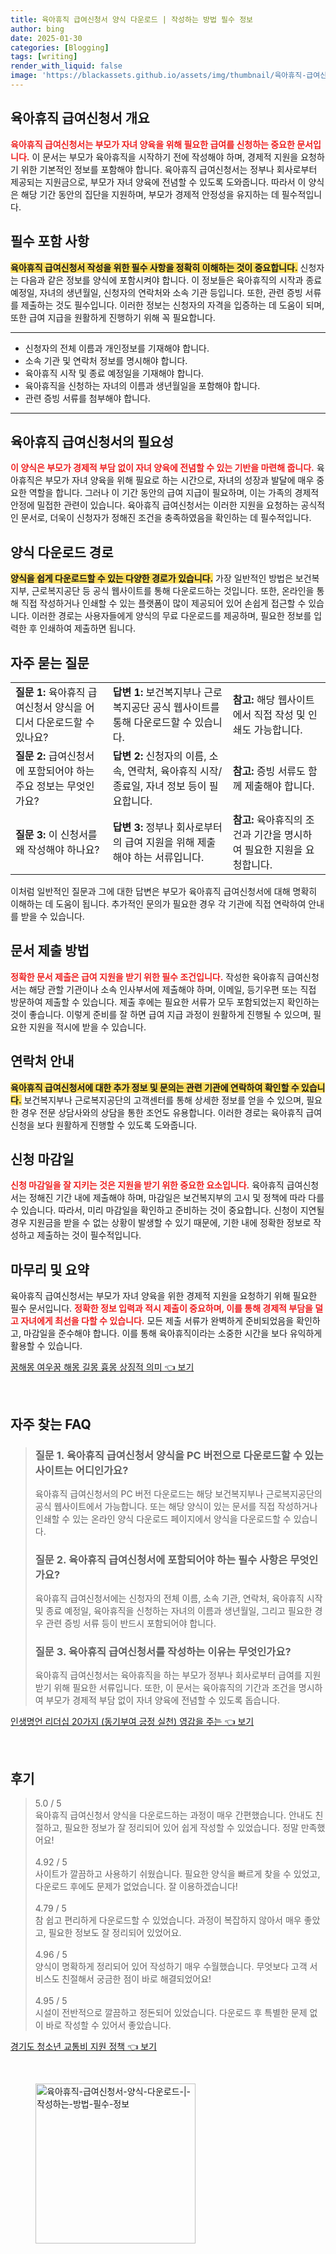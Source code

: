 ```yaml
---
title: 육아휴직 급여신청서 양식 다운로드 | 작성하는 방법 필수 정보
author: bing
date: 2025-01-30
categories: [Blogging]
tags: [writing]
render_with_liquid: false
image: 'https://blackassets.github.io/assets/img/thumbnail/육아휴직-급여신청서-양식-다운로드-|-작성하는-방법-필수-정보.webp'
---
```



<h2 id='육아휴직 급여신청서 개요'>육아휴직 급여신청서 개요</h2>

<p><b><span style="color: #ee2323;">육아휴직 급여신청서는 부모가 자녀 양육을 위해 필요한 급여를 신청하는 중요한 문서입니다.</span></b> 이 문서는 부모가 육아휴직을 시작하기 전에 작성해야 하며, 경제적 지원을 요청하기 위한 기본적인 정보를 포함해야 합니다. 육아휴직 급여신청서는 정부나 회사로부터 제공되는 지원금으로, 부모가 자녀 양육에 전념할 수 있도록 도와줍니다. 따라서 이 양식은 해당 기간 동안의 집단을 지원하며, 부모가 경제적 안정성을 유지하는 데 필수적입니다.</p>

<h2 id='필수 포함 사항'>필수 포함 사항</h2>

<p><b><span style="background-color: #ffe066;">육아휴직 급여신청서 작성을 위한 필수 사항을 정확히 이해하는 것이 중요합니다.</span></b> 신청자는 다음과 같은 정보를 양식에 포함시켜야 합니다. 이 정보들은 육아휴직의 시작과 종료 예정일, 자녀의 생년월일, 신청자의 연락처와 소속 기관 등입니다. 또한, 관련 증빙 서류를 제출하는 것도 필수입니다. 이러한 정보는 신청자의 자격을 입증하는 데 도움이 되며, 또한 급여 지급을 원활하게 진행하기 위해 꼭 필요합니다.</p>

<hr />

<ul>
    <li>신청자의 전체 이름과 개인정보를 기재해야 합니다.</li>
    <li>소속 기관 및 연락처 정보를 명시해야 합니다.</li>
    <li>육아휴직 시작 및 종료 예정일을 기재해야 합니다.</li>
    <li>육아휴직을 신청하는 자녀의 이름과 생년월일을 포함해야 합니다.</li>
    <li>관련 증빙 서류를 첨부해야 합니다.</li>
</ul>

<hr />

<h2 id='육아휴직 급여신청서의 필요성'>육아휴직 급여신청서의 필요성</h2>

<p><b><span style="color: #ee2323;">이 양식은 부모가 경제적 부담 없이 자녀 양육에 전념할 수 있는 기반을 마련해 줍니다.</span></b> 육아휴직은 부모가 자녀 양육을 위해 필요로 하는 시간으로, 자녀의 성장과 발달에 매우 중요한 역할을 합니다. 그러나 이 기간 동안의 급여 지급이 필요하며, 이는 가족의 경제적 안정에 밀접한 관련이 있습니다. 육아휴직 급여신청서는 이러한 지원을 요청하는 공식적인 문서로, 더욱이 신청자가 정해진 조건을 충족하였음을 확인하는 데 필수적입니다.</p>

<h2 id='양식 다운로드 경로'>양식 다운로드 경로</h2>

<p><b><span style="background-color: #ffe066;">양식을 쉽게 다운로드할 수 있는 다양한 경로가 있습니다.</span></b> 가장 일반적인 방법은 보건복지부, 근로복지공단 등 공식 웹사이트를 통해 다운로드하는 것입니다. 또한, 온라인을 통해 직접 작성하거나 인쇄할 수 있는 플랫폼이 많이 제공되어 있어 손쉽게 접근할 수 있습니다. 이러한 경로는 사용자들에게 양식의 무료 다운로드를 제공하며, 필요한 정보를 입력한 후 인쇄하여 제출하면 됩니다.</p>

<h2 id='자주 묻는 질문'>자주 묻는 질문</h2>

<table>
    <tr>
        <td><b>질문 1:</b> 육아휴직 급여신청서 양식을 어디서 다운로드할 수 있나요?</td>
        <td><b>답변 1:</b> 보건복지부나 근로복지공단 공식 웹사이트를 통해 다운로드할 수 있습니다.</td>
        <td><b>참고:</b> 해당 웹사이트에서 직접 작성 및 인쇄도 가능합니다.</td>
    </tr>
    <tr>
        <td><b>질문 2:</b> 급여신청서에 포함되어야 하는 주요 정보는 무엇인가요?</td>
        <td><b>답변 2:</b> 신청자의 이름, 소속, 연락처, 육아휴직 시작/종료일, 자녀 정보 등이 필요합니다.</td>
        <td><b>참고:</b> 증빙 서류도 함께 제출해야 합니다.</td>
    </tr>
    <tr>
        <td><b>질문 3:</b> 이 신청서를 왜 작성해야 하나요?</td>
        <td><b>답변 3:</b> 정부나 회사로부터의 급여 지원을 위해 제출해야 하는 서류입니다.</td>
        <td><b>참고:</b> 육아휴직의 조건과 기간을 명시하여 필요한 지원을 요청합니다.</td>
    </tr>
</table>

<p>이처럼 일반적인 질문과 그에 대한 답변은 부모가 육아휴직 급여신청서에 대해 명확히 이해하는 데 도움이 됩니다. 추가적인 문의가 필요한 경우 각 기관에 직접 연락하여 안내를 받을 수 있습니다.</p>

<h2 id='문서 제출 방법'>문서 제출 방법</h2>

<p><b><span style="color: #ee2323;">정확한 문서 제출은 급여 지원을 받기 위한 필수 조건입니다.</span></b> 작성한 육아휴직 급여신청서는 해당 관할 기관이나 소속 인사부서에 제출해야 하며, 이메일, 등기우편 또는 직접 방문하여 제출할 수 있습니다. 제출 후에는 필요한 서류가 모두 포함되었는지 확인하는 것이 좋습니다. 이렇게 준비를 잘 하면 급여 지급 과정이 원활하게 진행될 수 있으며, 필요한 지원을 적시에 받을 수 있습니다.</p>

<h2 id='연락처 안내'>연락처 안내</h2>

<p><b><span style="background-color: #ffe066;">육아휴직 급여신청서에 대한 추가 정보 및 문의는 관련 기관에 연락하여 확인할 수 있습니다.</span></b> 보건복지부나 근로복지공단의 고객센터를 통해 상세한 정보를 얻을 수 있으며, 필요한 경우 전문 상담사와의 상담을 통한 조언도 유용합니다. 이러한 경로는 육아휴직 급여 신청을 보다 원활하게 진행할 수 있도록 도와줍니다.</p>

<h2 id='신청 마감일'>신청 마감일</h2>

<p><b><span style="color: #ee2323;">신청 마감일을 잘 지키는 것은 지원을 받기 위한 중요한 요소입니다.</span></b> 육아휴직 급여신청서는 정해진 기간 내에 제출해야 하며, 마감일은 보건복지부의 고시 및 정책에 따라 다를 수 있습니다. 따라서, 미리 마감일을 확인하고 준비하는 것이 중요합니다. 신청이 지연될 경우 지원금을 받을 수 없는 상황이 발생할 수 있기 때문에, 기한 내에 정확한 정보로 작성하고 제출하는 것이 필수적입니다.</p>

<h2 id='마무리 및 요약'>마무리 및 요약</h2>

<p>육아휴직 급여신청서는 부모가 자녀 양육을 위한 경제적 지원을 요청하기 위해 필요한 필수 문서입니다. <b><span style="color: #ee2323;">정확한 정보 입력과 적시 제출이 중요하며, 이를 통해 경제적 부담을 덜고 자녀에게 최선을 다할 수 있습니다.</span></b> 모든 제출 서류가 완벽하게 준비되었음을 확인하고, 마감일을 준수해야 합니다. 이를 통해 육아휴직이라는 소중한 시간을 보다 유익하게 활용할 수 있습니다.</p>


<p><a class="click-button" title="꿈해몽 여우꿈 해몽 길몽 흉몽 상징적 의미" href="https://blackassets.github.io/posts/%EA%BF%88%ED%95%B4%EB%AA%BD-%EC%97%AC%EC%9A%B0%EA%BF%88-%ED%95%B4%EB%AA%BD-%EA%B8%B8%EB%AA%BD-%ED%9D%89%EB%AA%BD-%EC%83%81%EC%A7%95%EC%A0%81-%EC%9D%98%EB%AF%B8/" rel="dofollow">꿈해몽 여우꿈 해몽 길몽 흉몽 상징적 의미 👈 보기</a></p><br>
<h2 id='자주_찾는_FAQ'>자주 찾는 FAQ</h2>
<div itemscope="" itemtype="https://schema.org/FAQPage"> 
<blockquote> 
<div itemscope="" itemprop="mainEntity" itemtype="https://schema.org/Question"> 
<h3 itemprop="name">질문 1. 육아휴직 급여신청서 양식을 PC 버전으로 다운로드할 수 있는 사이트는 어디인가요?</h3> 
<div itemscope="" itemprop="acceptedAnswer" itemtype="https://schema.org/Answer"> 
<span itemprop="text"> 
<p>육아휴직 급여신청서의 PC 버전 다운로드는 해당 보건복지부나 근로복지공단의 공식 웹사이트에서 가능합니다. 또는 해당 양식이 있는 문서를 직접 작성하거나 인쇄할 수 있는 온라인 양식 다운로드 페이지에서 양식을 다운로드할 수 있습니다.</p> 
</span> 
</div> 
</div> 
<div itemscope="" itemprop="mainEntity" itemtype="https://schema.org/Question"> 
<h3 itemprop="name">질문 2. 육아휴직 급여신청서에 포함되어야 하는 필수 사항은 무엇인가요?</h3> 
<div itemscope="" itemprop="acceptedAnswer" itemtype="https://schema.org/Answer"> 
<span itemprop="text"> 
<p>육아휴직 급여신청서에는 신청자의 전체 이름, 소속 기관, 연락처, 육아휴직 시작 및 종료 예정일, 육아휴직을 신청하는 자녀의 이름과 생년월일, 그리고 필요한 경우 관련 증빙 서류 등이 반드시 포함되어야 합니다.</p> 
</span> 
</div> 
</div> 
<div itemscope="" itemprop="mainEntity" itemtype="https://schema.org/Question"> 
<h3 itemprop="name">질문 3. 육아휴직 급여신청서를 작성하는 이유는 무엇인가요?</h3> 
<div itemscope="" itemprop="acceptedAnswer" itemtype="https://schema.org/Answer"> 
<span itemprop="text"> 
<p>육아휴직 급여신청서는 육아휴직을 하는 부모가 정부나 회사로부터 급여를 지원받기 위해 필요한 서류입니다. 또한, 이 문서는 육아휴직의 기간과 조건을 명시하여 부모가 경제적 부담 없이 자녀 양육에 전념할 수 있도록 돕습니다.</p> 
</span> 
</div> 
</div> 
</blockquote> 
</div>
<p><a class="click-button" title="인생명언 리더십 20가지 (동기부여 긍정 실천) 영감을 주는" href="https://blackassets.github.io/posts/%EC%9D%B8%EC%83%9D%EB%AA%85%EC%96%B8-%EB%A6%AC%EB%8D%94%EC%8B%AD-20%EA%B0%80%EC%A7%80-(%EB%8F%99%EA%B8%B0%EB%B6%80%EC%97%AC-%EA%B8%8D%EC%A0%95-%EC%8B%A4%EC%B2%9C)-%EC%98%81%EA%B0%90%EC%9D%84-%EC%A3%BC%EB%8A%94/" rel="dofollow">인생명언 리더십 20가지 (동기부여 긍정 실천) 영감을 주는 👈 보기</a></p><br>
<h2 id='후기'>후기</h2>
<div itemscope itemtype="https://schema.org/Product">
  <blockquote>
  <div itemprop="review" itemscope itemtype="https://schema.org/Review">
      <div itemprop="reviewRating" itemscope itemtype="https://schema.org/Rating"> <span itemprop="ratingValue">5.0</span> / <span itemprop="bestRating">5</span> </div>
      <span itemprop="reviewBody">육아휴직 급여신청서 양식을 다운로드하는 과정이 매우 간편했습니다. 안내도 친절하고, 필요한 정보가 잘 정리되어 있어 쉽게 작성할 수 있었습니다. 정말 만족했어요!</span>
  </div>
  <br>
  <div itemprop="review" itemscope itemtype="https://schema.org/Review">
      <div itemprop="reviewRating" itemscope itemtype="https://schema.org/Rating"> <span itemprop="ratingValue">4.92</span> / <span itemprop="bestRating">5</span> </div>
      <span itemprop="reviewBody">사이트가 깔끔하고 사용하기 쉬웠습니다. 필요한 양식을 빠르게 찾을 수 있었고, 다운로드 후에도 문제가 없었습니다. 잘 이용하겠습니다!</span>
  </div>
  <br>
  <div itemprop="review" itemscope itemtype="https://schema.org/Review">
      <div itemprop="reviewRating" itemscope itemtype="https://schema.org/Rating"> <span itemprop="ratingValue">4.79</span> / <span itemprop="bestRating">5</span> </div>
      <span itemprop="reviewBody">참 쉽고 편리하게 다운로드할 수 있었습니다. 과정이 복잡하지 않아서 매우 좋았고, 필요한 정보도 잘 정리되어 있었어요.</span>
  </div>
  <br>
  <div itemprop="review" itemscope itemtype="https://schema.org/Review">
      <div itemprop="reviewRating" itemscope itemtype="https://schema.org/Rating"> <span itemprop="ratingValue">4.96</span> / <span itemprop="bestRating">5</span> </div>
      <span itemprop="reviewBody">양식이 명확하게 정리되어 있어 작성하기 매우 수월했습니다. 무엇보다 고객 서비스도 친절해서 궁금한 점이 바로 해결되었어요!</span>
  </div>
  <br>
  <div itemprop="review" itemscope itemtype="https://schema.org/Review">
      <div itemprop="reviewRating" itemscope itemtype="https://schema.org/Rating"> <span itemprop="ratingValue">4.95</span> / <span itemprop="bestRating">5</span> </div>
      <span itemprop="reviewBody">시설이 전반적으로 깔끔하고 정돈되어 있었습니다. 다운로드 후 특별한 문제 없이 바로 작성할 수 있어서 좋았습니다.</span>
  </div>
  </blockquote>
</div>
<p><a class="click-button" title="경기도 청소년 교통비 지원 정책" href="https://blackassets.github.io/posts/%EA%B2%BD%EA%B8%B0%EB%8F%84-%EC%B2%AD%EC%86%8C%EB%85%84-%EA%B5%90%ED%86%B5%EB%B9%84-%EC%A7%80%EC%9B%90-%EC%A0%95%EC%B1%85/" rel="dofollow">경기도 청소년 교통비 지원 정책 👈 보기</a></p><br>
<figure class="image"><img src="https://blackassets.github.io/assets/img/thumbnail/육아휴직-급여신청서-양식-다운로드-|-작성하는-방법-필수-정보.webp" alt="육아휴직-급여신청서-양식-다운로드-|-작성하는-방법-필수-정보" width="256" height="256"></figure>